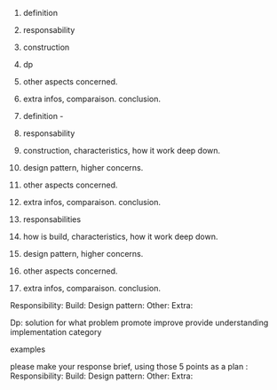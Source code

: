 1. definition
2. responsability
3. construction
4. dp
5. other aspects concerned. 
6. extra infos, comparaison. conclusion.


0. definition - 
1. responsability
2. construction, characteristics, how it work deep down.
3. design pattern, higher concerns.
3. other aspects concerned. 
4. extra infos, comparaison. conclusion.




1. responsabilities
2. how is build, characteristics, how it work deep down.
3. design pattern, higher concerns.
3. other aspects concerned. 
4. extra infos, comparaison. conclusion.


Responsibility: 
Build: 
Design pattern: 
Other: 
Extra:

Dp:
solution for what problem
promote
improve
provide understanding
implementation
category

examples







please make your response brief, using those 5 points as a plan : 
Responsibility: 
Build: 
Design pattern: 
Other: 
Extra:
